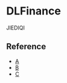 # DLFinance
JIEDIQI

## Reference
+ [A](https://towardsdatascience.com/deep-learning-in-finance-9e088cb17c03)
+ [B](https://sinews.siam.org/Details-Page/deep-learning-models-in-finance-2)
+ [C](http://www.newsweek.com/nvidia-teaches-world-about-deep-learning-finance-689170)